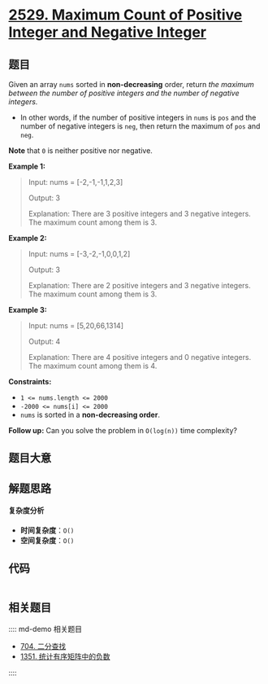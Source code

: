# [2529. Maximum Count of Positive Integer and Negative Integer](https://leetcode.com/problems/maximum-count-of-positive-integer-and-negative-integer/)

## 题目

Given an array `nums` sorted in **non-decreasing** order, return _the maximum
between the number of positive integers and the number of negative integers._

- In other words, if the number of positive integers in `nums` is `pos` and the number of negative integers is `neg`, then return the maximum of `pos` and `neg`.

**Note** that `0` is neither positive nor negative.

**Example 1:**

> Input: nums = [-2,-1,-1,1,2,3]
>
> Output: 3
>
> Explanation: There are 3 positive integers and 3 negative integers. The maximum count among them is 3.

**Example 2:**

> Input: nums = [-3,-2,-1,0,0,1,2]
>
> Output: 3
>
> Explanation: There are 2 positive integers and 3 negative integers. The maximum count among them is 3.

**Example 3:**

> Input: nums = [5,20,66,1314]
>
> Output: 4
>
> Explanation: There are 4 positive integers and 0 negative integers. The maximum count among them is 4.

**Constraints:**

- `1 <= nums.length <= 2000`
- `-2000 <= nums[i] <= 2000`
- `nums` is sorted in a **non-decreasing order**.

**Follow up:** Can you solve the problem in `O(log(n))` time complexity?

## 题目大意

## 解题思路

#### 复杂度分析

- **时间复杂度**：`O()`
- **空间复杂度**：`O()`

## 代码

```javascript

```

## 相关题目

:::: md-demo 相关题目

- [704. 二分查找](https://leetcode.com/problems/binary-search)
- [1351. 统计有序矩阵中的负数](https://leetcode.com/problems/count-negative-numbers-in-a-sorted-matrix)

::::

